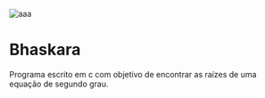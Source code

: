![aaa](https://user-images.githubusercontent.com/79488603/113458407-8354ca80-93e8-11eb-8e59-773dd3a1d27f.PNG)
# Bhaskara
Programa escrito em c  com objetivo de encontrar as raízes de uma equação de segundo grau. 
